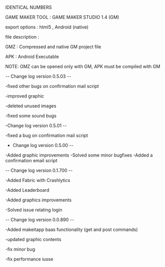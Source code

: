 IDENTICAL NUMBERS 

GAME MAKER TOOL : GAME MAKER STUDIO 1.4 (GM)

export options : html5 , Android (native)

file description :

GMZ : Compressed and native GM project file

APK : Android Executable

NOTE: GMZ can be opened only with GM, APK must be compiled with GM

-- Change log version 0.5.03 --

-fixed other bugs on confirmation mail script

-improved graphic

-deleted unused images

-fixed some sound bugs

-Change log version 0.5.01 --

-fixed a bug on confirmation mail script

- Change log version 0.5.00 --

-Added graphic improvements
-Solved some minor bugfixes
-Added a confirmation email script

-- Change log version 0.1.700 --

-Added Fabric with Crashlytics 

-Added Leaderboard

-Added graphics improvements

-Solved issue relating login


-- Change log version 0.0.890 --

-Added makeitapp baas functionality (get and post commands)

-updated graphic contents

-fix minor bug

-fix performance iusse
